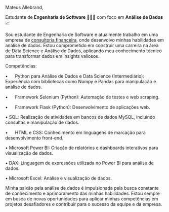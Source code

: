 Mateus Allebrand,

Estudante de **Engenharia de Software** 👨🏻‍💻  com foco em **Análise de Dados** 📈


Sou estudante de Engenharia de Software e atualmente trabalho em uma empresa de [consultoria financeira](https://milanezierodrigues.com/), onde desenvolvo minhas habilidades em análise de dados. Estou comprometido em construir uma carreira na área de Data Science e Análise de Dados, aplicando meu conhecimento técnico para transformar dados em insights valiosos.

Competências:

            
          
• <img width="15" heigth="15" src="https://cdn.jsdelivr.net/gh/devicons/devicon@latest/icons/python/python-original.svg" /> Python para Análise de Dados e Data Science (Intermediário): Experiência com bibliotecas como Numpy e  Pandas para manipulação e análise de dados.

• <img width="15" heigth="15" src="https://cdn.jsdelivr.net/gh/devicons/devicon@latest/icons/python/python-original.svg" /> Framework Selenium (Python): Automação de testes e web scraping.

• <img width="15" heigth="15" src="https://cdn.jsdelivr.net/gh/devicons/devicon@latest/icons/python/python-original.svg" /> Framework Flask (Python): Desenvolvimento de aplicações web.

• SQL: Realização de atividades em bancos de dados MySQL, incluindo consultas e manipulação de dados.

• <img width="15" heigth="15" src="https://cdn.jsdelivr.net/gh/devicons/devicon@latest/icons/html5/html5-original-wordmark.svg" /> HTML e CSS: Conhecimento em linguagens de marcação para desenvolvimento front-end.

• Microsoft Power BI: Criação de relatórios e dashboards interativos para visualização de dados.

• DAX: Linguagem de expressões utilizada no Power BI para análise de dados.

• Microsoft Excel: Análise e visualização de dados.

Minha paixão pela análise de dados é impulsionada pela busca constante de conhecimento e aprimoramento das minhas habilidades. Estou sempre em busca de novas oportunidades para aplicar minhas competências em projetos desafiadores e contribuir para o sucesso da equipe e da empresa.

<!--
**Mateus-Allebrand/Mateus-Allebrand** is a ✨ _special_ ✨ repository because its `README.md` (this file) appears on your GitHub profile.

Here are some ideas to get you started:

- 🔭 I’m currently working on ...
- 🌱 I’m currently learning ...
- 👯 I’m looking to collaborate on ...
- 🤔 I’m looking for help with ...
- 💬 Ask me about ...
- 📫 How to reach me: ...
- 😄 Pronouns: ...
- ⚡ Fun fact: ...
-->
